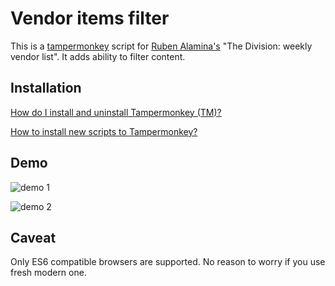 # Vendor items filter

This is a [tampermonkey](http://tampermonkey.net/) script for [Ruben Alamina's](http://rubenalamina.mx/the-division-weekly-vendor-reset/) "The Division: weekly vendor list". It adds ability to filter content.

## Installation

[How do I install and uninstall Tampermonkey (TM)?](http://tampermonkey.net/faq.php?ext=dhdg#Q100)

[How to install new scripts to Tampermonkey?](http://tampermonkey.net/faq.php?ext=dhdg#Q102)

## Demo

![demo 1](https://j.gifs.com/KZoN3J.gif)

![demo 2](https://j.gifs.com/BLMADo.gif)

## Caveat

Only ES6 compatible browsers are supported. No reason to worry if you use fresh modern one.

